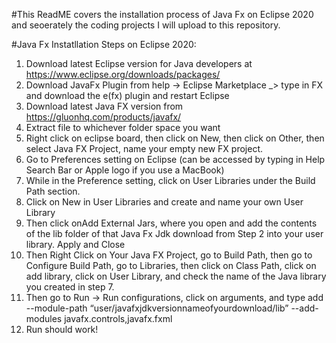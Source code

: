 #This ReadME covers the installation process of Java Fx on Eclipse 2020 and seoerately the coding projects I will upload to this repository. 

#Java Fx Instatllation Steps on Eclipse 2020:
1. Download latest Eclipse version for Java developers at https://www.eclipse.org/downloads/packages/
2. Download JavaFx Plugin from  help -> Eclipse Marketplace _> type in FX and download the e(fx) plugin and restart Eclipse
3. Download latest Java FX version from https://gluonhq.com/products/javafx/ 
4. Extract file to whichever folder space you want
5. Right click on eclipse board, then click on New, then click on Other, then select Java FX Project, name your empty new FX project.
6. Go to Preferences setting on Eclipse (can be accessed by typing in Help Search Bar or Apple logo if you use a MacBook)
7. While in the Preference setting, click on User Libraries under the Build Path section.
8. Click on New in User Libraries and create and name your own User Library
9. Then click onAdd External Jars, where you open and add the contents of the lib folder of that Java Fx Jdk download from Step 2 into your user library. Apply and Close
10. Then Right Click on Your Java FX Project,  go to Build Path, then go to Configure Build Path, go to Libraries, then click on Class Path, click on add library, click on User Library, and check the name of the Java library you created in step 7.
11. Then go to Run -> Run configurations, click on arguments, and type add --module-path “user/javafxjdkversionnameofyourdownload/lib” --add-modules javafx.controls,javafx.fxml
12. Run should work!
